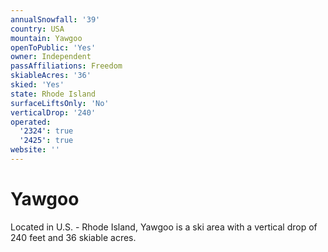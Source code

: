 ```yaml
---
annualSnowfall: '39'
country: USA
mountain: Yawgoo
openToPublic: 'Yes'
owner: Independent
passAffiliations: Freedom
skiableAcres: '36'
skied: 'Yes'
state: Rhode Island
surfaceLiftsOnly: 'No'
verticalDrop: '240'
operated:
  '2324': true
  '2425': true
website: ''
---
```



# Yawgoo

Located in U.S. - Rhode Island, Yawgoo is a ski area with a vertical drop of 240 feet and 36 skiable acres.
